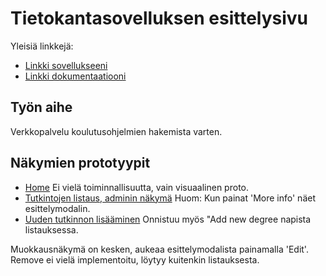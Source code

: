 # Tietokantasovelluksen esittelysivu

Yleisiä linkkejä:

* [Linkki sovellukseeni](https://mnoponen.users.cs.helsinki.fi/tsoha)
* [Linkki dokumentaatiooni](https://github.com/nopomi/abinet/blob/master/doc/dokumentaatio.pdf)


## Työn aihe

Verkkopalvelu koulutusohjelmien hakemista varten.

## Näkymien prototyypit
* [Home](http://mnoponen.users.cs.helsinki.fi/tsoha/home)
Ei vielä toiminnallisuutta, vain visuaalinen proto.
* [Tutkintojen listaus, adminin näkymä](http://mnoponen.users.cs.helsinki.fi/tsoha/degrees)
Huom: Kun painat 'More info' näet esittelymodalin.
* [Uuden tutkinnon lisääminen](http://mnoponen.users.cs.helsinki.fi/tsoha/degrees/new)
Onnistuu myös "Add new degree napista listauksessa.

Muokkausnäkymä on kesken, aukeaa esittelymodalista painamalla 'Edit'.
Remove ei vielä implementoitu, löytyy kuitenkin listauksesta.